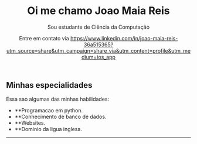 <header>

<!--
  <<< Author notes: Course header >>>
  Include a 1280×640 image, course title in sentence case, and a concise description in emphasis.
  In your repository settings: enable template repository, add your 1280×640 social image, auto delete head branches.
  Add your open source license, GitHub uses MIT license.
-->

# Oi me chamo Joao Maia Reis

Sou estudante de Ciência da Computação

Entre em contato via https://www.linkedin.com/in/joao-maia-reis-36a515365?utm_source=share&utm_campaign=share_via&utm_content=profile&utm_medium=ios_app
</header>

<!--
  <<< Author notes: Course start >>>
  Include start button, a note about Actions minutes,
  and tell the learner why they should take the course.
-->

## Minhas especialidades

Essa sao algumas das minhas habilidades:

- **Programacao em python.
- **Conhecimento de banco de dados.
- **Websites.
- **Dominio da ligua inglesa.


<!-- For start course, run in JavaScript:
'https://github.com/new?' + new URLSearchParams({
  template_owner: 'skills',
  template_name: 'github-pages',
  owner: '@me',
  name: 'skills-github-pages',
  description: 'My clone repository',
  visibility: 'public',
}).toString()
-->





<footer>

<!--
  <<< Author notes: Footer >>>
  Add a link to get support, GitHub status page, code of conduct, license link.
-->

---


